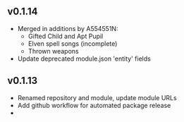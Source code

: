 ## v0.1.14

- Merged in additions by A554551N:
  - Gifted Child and Apt Pupil
  - Elven spell songs (incomplete)
  - Thrown weapons
- Update deprecated module.json 'entity' fields

## v0.1.13

- Renamed repository and module, update module URLs
- Add github workflow for automated package release
- 